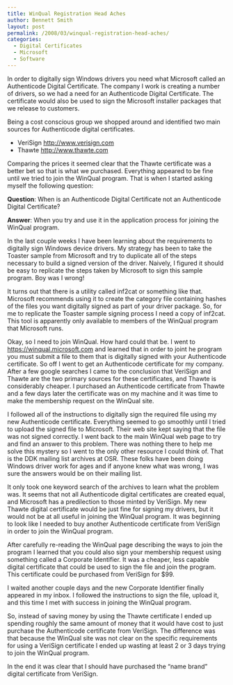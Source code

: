 ```yaml
---
title: WinQual Registration Head Aches
author: Bennett Smith
layout: post
permalink: /2008/03/winqual-registration-head-aches/
categories:
  - Digital Certificates
  - Microsoft
  - Software
---
```

In order to digitally sign Windows drivers you need what Microsoft called an Authenticode Digital Certificate. The company I work is creating a number of drivers, so we had a need for an Authenticode Digital Certificate. The certificate would also be used to sign the Microsoft installer packages that we release to customers.

Being a cost conscious group we shopped around and identified two main sources for Authenticode digital certificates.

* VeriSign http://www.verisign.com  
* Thawte http://www.thawte.com

Comparing the prices it seemed clear that the Thawte certificate was a better bet so that is what we purchased. Everything appeared to be fine until we tried to join the WinQual program. That is when I started asking myself the following question:

**Question**: When is an Authenticode Digital Certificate not an Authenticode Digital Certificate?

**Answer**: When you try and use it in the application process for joining the WinQual program.

In the last couple weeks I have been learning about the requirements to digitally sign Windows device drivers. My strategy has been to take the Toaster sample from Microsoft and try to duplicate all of the steps necessary to build a signed version of the driver. Naively, I figured it should be easy to replicate the steps taken by Microsoft to sign this sample program. Boy was I wrong!

It turns out that there is a utility called inf2cat or something like that. Microsoft recommends using it to create the category file containing hashes of the files you want digitally signed as part of your driver package. So, for me to replicate the Toaster sample signing process I need a copy of inf2cat. This tool is apparently only available to members of the WinQual program that Microsoft runs.

Okay, so I need to join WinQual. How hard could that be. I went to https://winqual.microsoft.com and learned that in order to joint he program you must submit a file to them that is digitally signed with your Authenticode certificate. So off I went to get an Authenticode certificate for my company. After a few google searches I came to the conclusion that VeriSign and Thawte are the two primary sources for these certificates, and Thawte is considerably cheaper. I purchased an Authenticode certificate from Thawte and a few days later the certificate was on my machine and it was time to make the membership request on the WinQual site.

I followed all of the instructions to digitally sign the required file using my new Authenticode certificate. Everything seemed to go smoothly until I tried to upload the signed file to Microsoft. Their web site kept saying that the file was not signed correctly. I went back to the main WinQual web page to try and find an answer to this problem. There was nothing there to help me solve this mystery so I went to the only other resource I could think of. That is the DDK mailing list archives at OSR. These folks have been doing Windows driver work for ages and if anyone knew what was wrong, I was sure the answers would be on their mailing list.

It only took one keyword search of the archives to learn what the problem was. It seems that not all Authenticode digital certificates are created equal, and Microsoft has a predilection to those minted by VeriSign. My new Thawte digital certificate would be just fine for signing my drivers, but it would not be at all useful in joining the WinQual program. It was beginning to look like I needed to buy another Authenticode certificate from VeriSign in order to join the WinQual program.

After carefully re-reading the WinQual page describing the ways to join the program I learned that you could also sign your membership request using something called a Corporate Identifier. It was a cheaper, less capable digital certificate that could be used to sign the file and join the program. This certificate could be purchased from VeriSign for $99.

I waited another couple days and the new Corporate Identifier finally appeared in my inbox. I followed the instructions to sign the file, upload it, and this time I met with success in joining the WinQual program.

So, instead of saving money by using the Thawte certificate I ended up spending roughly the same amount of money that it would have cost to just purchase the Authenticode certificate from VeriSign. The difference was that because the WinQual site was not clear on the specific requirements for using a VeriSign certificate I ended up wasting at least 2 or 3 days trying to join the WinQual program.

In the end it was clear that I should have purchased the “name brand” digital certificate from VeriSign.

